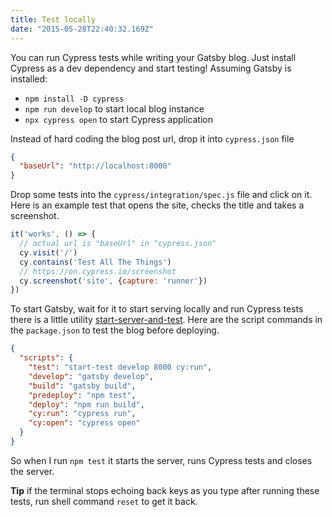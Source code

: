 ```yaml
---
title: Test locally
date: "2015-05-28T22:40:32.169Z"
---
```


You can run Cypress tests while writing your Gatsby blog. Just install Cypress as a dev dependency and start testing! Assuming Gatsby is installed:

- `npm install -D cypress`
- `npm run develop` to start local blog instance
- `npx cypress open` to start Cypress application

Instead of hard coding the blog post url, drop it into `cypress.json` file

```json
{
  "baseUrl": "http://localhost:8000"
}
```

Drop some tests into the `cypress/integration/spec.js` file and click on it. Here is an example test that opens the site, checks the title and takes a screenshot.

```js
it('works', () => {
  // actual url is "baseUrl" in "cypress.json"
  cy.visit('/')
  cy.contains('Test All The Things')
  // https://on.cypress.io/screenshot
  cy.screenshot('site', {capture: 'runner'})
})
```

To start Gatsby, wait for it to start serving locally and run Cypress tests there is a little utility [start-server-and-test](https://github.com/bahmutov/start-server-and-test). Here are the script commands in the `package.json` to test the blog before deploying.

```json
{
  "scripts": {
    "test": "start-test develop 8000 cy:run",
    "develop": "gatsby develop",
    "build": "gatsby build",
    "predeploy": "npm test",
    "deploy": "npm run build",
    "cy:run": "cypress run",
    "cy:open": "cypress open"
  }
}
```

So when I run `npm test` it starts the server, runs Cypress tests and closes the server.

**Tip** if the terminal stops echoing back keys as you type after running these tests, run shell command `reset` to get it back.
